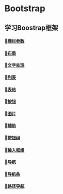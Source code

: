 # Bootstrap
学习Boostrap框架
----------------------------------------------------
#### :whale2:<a href="栅栏参数.html">栅栏参数</a>
#### :whale2:<a href="布局.html">布局</a>
#### :whale2:<a href="文字处理.html">文字处理</a>
#### :whale2:<a href="列表.html">列表</a>
#### :whale2:<a href="表格.html">表格</a>
#### :whale2:<a href="按钮.html">按钮</a>
#### :whale2:<a href="图片.html">图片</a>
#### :whale2:<a href="辅助.html">辅助 </a>
#### :whale2:<a href="按钮组.html">按钮组</a>
#### :whale2:<a href="输入框组.html">输入框组</a>
#### :whale2:<a href="导航.html">导航</a>
#### :whale2:<a href="导航条.html">导航条</a>
#### :whale2:<a href="路径导航.html">路径导航</a>
